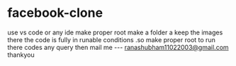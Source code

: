 # facebook-clone
use vs code or any ide
make proper root 
make a folder a keep the images there
the code is fully in runable conditions .so make proper root to run there codes
any query then mail me --- ranashubham11022003@gmail.com
thankyou
